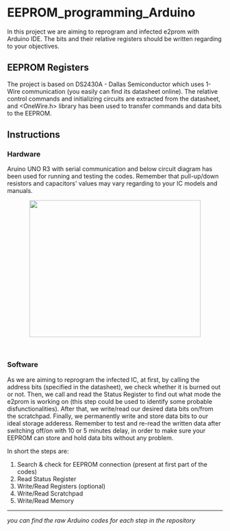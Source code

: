 # EEPROM_programming_Arduino
In this project we are aiming to reprogram and infected e2prom with Arduino IDE. The bits and their relative registers should be written regarding to your objectives. 
## EEPROM Registers
The project is based on DS2430A - Dallas Semiconductor which uses 1-Wire communication (you easily can find its datasheet online). The relative control commands and initializing circuits are extracted from the datasheet, and <OneWire.h> library has been used to transfer commands and data bits to the EEPROM. 
## Instructions
### Hardware
Aruino UNO R3 with serial communication and below circuit diagram has been used for running and testing the codes. Remember that pull-up/down resistors and capacitors' values may vary regarding to your IC models and manuals.

<p align="center">
<img src="https://github-production-user-asset-6210df.s3.amazonaws.com/108813301/256978038-54d77738-49c5-4aa4-90d3-dfca49caee07.png" width="400" height="320" />
</p>  <br />

### Software
As we are aiming to reprogram the infected IC, at first, by calling the address bits (specified in the datasheet), we check whether it is burned out or not. Then, we call and read the Status Register to find out what mode the e2prom is working on (this step could be used to identify some probable disfunctionalities). After that, we write/read our desired data bits on/from the scratchpad. Finally, we permanently write and store data bits to our ideal storage adderess. Remember to test and re-read the written data after switching off/on with 10 or 5 minutes delay, in order to make sure your EEPROM can store and hold data bits without any problem.  

In short the steps are:
1) Search & check for EEPROM connection (present at first part of the codes)
2) Read Status Register
3) Write/Read Registers (optional)
4) Write/Read Scratchpad
5) Write/Read Memory


***
*you can find the raw Arduino codes for each step in the repository*
